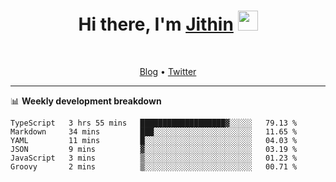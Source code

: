 <h1 align="center">Hi there, I'm <a href="https://jithset.github.io/" target="_blank">Jithin</a> <img
src="https://github.com/blackcater/blackcater/raw/main/images/Hi.gif" height="32" /></h1>

<br />

<p align="center">
  <a href="https://jithset.github.io">Blog</a> •
  <a href="https://twitter.com/jithset">Twitter</a>
</p>

---

📊 **Weekly development breakdown**

<!--START_SECTION:waka-->

```text
TypeScript   3 hrs 55 mins   ███████████████████▓░░░░░   79.13 %
Markdown     34 mins         ███░░░░░░░░░░░░░░░░░░░░░░   11.65 %
YAML         11 mins         █░░░░░░░░░░░░░░░░░░░░░░░░   04.03 %
JSON         9 mins          ▓░░░░░░░░░░░░░░░░░░░░░░░░   03.19 %
JavaScript   3 mins          ▒░░░░░░░░░░░░░░░░░░░░░░░░   01.23 %
Groovy       2 mins          ▒░░░░░░░░░░░░░░░░░░░░░░░░   00.71 %
```

<!--END_SECTION:waka-->

